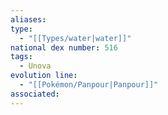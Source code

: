 ```yaml
---
aliases: 
type:
  - "[[Types/water|water]]"
national dex number: 516
tags:
  - Unova
evolution line:
  - "[[Pokémon/Panpour|Panpour]]"
associated: 
---
```

